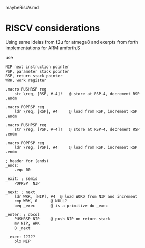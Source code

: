 maybeRiscV.md

# RISCV considerations 

Using same ideias from f2u for atmega8
and exerpts from forth implementations for ARM
amforth.S

use

    NIP next instruction pointer
    PSP, parameter stack pointer
    RSP, return stack pointer
    WRK, work register

    .macro PUSHRSP reg
	    str	\reg, [RSP, #-4]!	@ store at RSP-4, decrement RSP
	.endm

	.macro POPRSP reg
	    ldr	\reg, [RSP], #4		@ load from RSP, increment RSP
	.endm

    .macro PUSHPSP reg
	    str	\reg, [PSP, #-4]!	@ store at RSP-4, decrement RSP
	.endm

	.macro POPPSP reg
	    ldr	\reg, [PSP], #4		@ load from RSP, increment RSP
	.endm

    ; header for (ends)
    _ends: 
        .equ 00

    _exit: ; semis
	    POPRSP	NIP

    _next: ; next
        ldr	WRK, [NIP], #4	@ load WORD from NIP and increment 
        cmp	WRK, 0		@ NULL?
	    beq	_exec		@ is a primitive do _exec
	    
    _enter: ; docol
        PUSHRSP	NIP		@ push NIP on return stack
        mv NIP, WRK
	    B _next
     
     _exec: ?????  
        blx NIP

